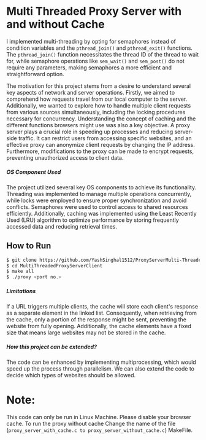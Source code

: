 <h1>Multi Threaded Proxy Server with and without Cache</h1>

I implemented multi-threading by opting for semaphores instead of condition variables and the `pthread_join()` and `pthread_exit()` functions. The `pthread_join()` function necessitates the thread ID of the thread to wait for, while semaphore operations like `sem_wait()` and `sem_post()` do not require any parameters, making semaphores a more efficient and straightforward option.

The motivation for this project stems from a desire to understand several key aspects of network and server operations. Firstly, we aimed to comprehend how requests travel from our local computer to the server. Additionally, we wanted to explore how to handle multiple client requests from various sources simultaneously, including the locking procedures necessary for concurrency. Understanding the concept of caching and the different functions browsers might use was also a key objective. A proxy server plays a crucial role in speeding up processes and reducing server-side traffic. It can restrict users from accessing specific websites, and an effective proxy can anonymize client requests by changing the IP address. Furthermore, modifications to the proxy can be made to encrypt requests, preventing unauthorized access to client data.

##### OS Component Used ​
The project utilized several key OS components to achieve its functionality. Threading was implemented to manage multiple operations concurrently, while locks were employed to ensure proper synchronization and avoid conflicts. Semaphores were used to control access to shared resources efficiently. Additionally, caching was implemented using the Least Recently Used (LRU) algorithm to optimize performance by storing frequently accessed data and reducing retrieval times.

## How to Run

```bash
$ git clone https://github.com/YashSinghal1512/ProxyServerMulti-Threaded.git
$ cd MultiThreadedProxyServerClient
$ make all
$ ./proxy <port no.>
```

##### Limitations ​
If a URL triggers multiple clients, the cache will store each client's response as a separate element in the linked list. Consequently, when retrieving from the cache, only a portion of the response might be sent, preventing the website from fully opening. Additionally, the cache elements have a fixed size that means large websites may not be stored in the cache.

##### How this project can be extended? ​
The code can be enhanced by implementing multiprocessing, which would speed up the process through parallelism. We can also extend the code to decide which types of websites should be allowed.

# Note:
This code can only be run in Linux Machine. Please disable your browser cache. To run the proxy without cache Change the name of the file (`proxy_server_with_cache.c to proxy_server_without_cache.c`) MakeFile.

